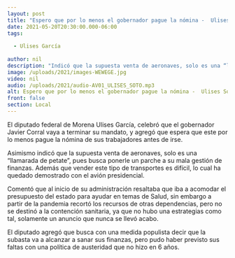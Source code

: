 ```yaml
---
layout: post
title: "Espero que por lo menos el gobernador pague la nómina -  Ulises Soto "
date: 2021-05-20T20:30:00.000-06:00
tags:
  
  - Ulises García
  
author: nil
description: "Indicó que la supuesta venta de aeronaves, solo es una “llamarada de petate”, pues busca ponerle un parche a su mala gestión de  finanzas"
image: /uploads/2021/images-WEWEGE.jpg
video: nil
audio: /uploads/2021/audio-AV01_ULISES_SOTO.mp3
alt: Espero que por lo menos el gobernador pague la nómina -  Ulises Soto 
front: false
section: Local
---
```


El diputado federal de Morena Ulises García, celebró que el gobernador Javier Corral vaya a terminar su mandato, y agregó que espera que este por lo menos pague la nómina de sus trabajadores antes de irse. 

Asimismo indicó que la supuesta venta de aeronaves, solo es una “llamarada de petate”, pues busca ponerle un parche a su mala gestión de  finanzas.
 Además que vender este tipo de transportes es difícil, lo cual ha quedado demostrado con el avión presidencial. 

Comentó que al inicio de su administración resaltaba que iba a acomodar el presupuesto del estado para ayudar en temas de Salud, sin embargo a partir de la pandemia recortó los recursos de otras dependencias, pero no se destinó a la contención sanitaria, ya que no hubo una estrategias como tal, solamente un anuncio que nunca se llevó acabo.

El diputado agregó que busca con una medida populista decir que la subasta va a alcanzar a sanar sus finanzas, pero pudo haber previsto sus faltas con una política de austeridad que no hizo en 6 años.
